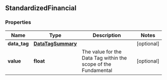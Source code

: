 ## StandardizedFinancial

### Properties
Name | Type | Description | Notes
------------ | ------------- | ------------- | -------------
**data_tag** | [**DataTagSummary**](DataTagSummary.md) |  | [optional] 
**value** | **float** | The value for the Data Tag within the scope of the Fundamental | [optional] 



